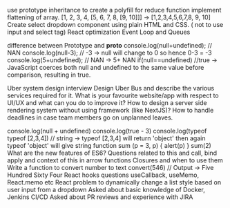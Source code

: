 use prototype inheritance to create a polyfill for reduce function
implement flattening of array. [1, 2, 3, 4, [5, 6, 7, 8, [9, 10]]] -> [1,2,3,4,5,6,7,8, 9, 10]
Create select dropdown component using plain HTML and CSS. ( not to use input and select tag)
React optimization
Event Loop and Queues

difference between Prototype and __proto__
console.log(null+undefined); // NAN
console.log(null-3); // -3 -> null will change to 0 so hence 0-3 = -3
console.log(5+undefined); // NAN -> 5+ NAN
if(null==undefined) //true -> JavaScript coerces both null and undefined to the same value before comparison, resulting in true.

Uber system design interview
Design Uber Bus and describe the various services required for it. 
What is your favourite website/app with respect to UI/UX and what can you do to improve it?
How to design a server side rendering system without using framework (like NextJS)?
How to handle deadlines in case team members go on unplanned leaves.

console.log(null + undefined)
console.log(true - 3)
console.log(typeof typeof [2,3,4]) // string -> typeof [2,3,4] will return 'object' then again typeof 'object' will give string
function sum (p = 3, p) { alert(p) }
sum(2)
What are the new features of ES6?
Questions related to this and call, bind apply and context of this in arrow functions
Closures and when to use them
Write a function to convert number to text 
convert(546) // Output -> Five Hundred Sixty Four
React hooks questions useCallback, useMemo, React.memo etc
React problem to dynamically change a list style based on user input from a dropdown
Asked about basic knowledge of Docker, Jenkins CI/CD
Asked about PR reviews and experience with JIRA